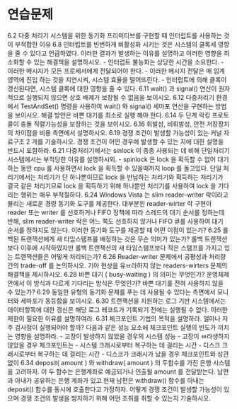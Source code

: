 # 연습문제
6.2 다중 처리기 시스템을 위한 동기화 프리미티브를 구현할 때 인터럽트를 사용하는 것이 부적합한 이유
6.8 인터럽트를 빈번하게 비활성화 시키는 것은 시스템의 클록세 영향을 줄 수 있다고 언급하였다. 
이러한 결과가 발생하는 이유를 설명하고 이러한 영향을 최소화할 수 있는 해결책을 설명하시오.
	- 인터럽트 불능화는 상당한 시간을 소요한다.
		- 이러한 메시지가 모든 프로세서에게 전달되어야 한다.
		- 이러한 메시지 전달은 매 임계 영역에 진입 하는 것을 지연시켜, 시스템 효율을 떨어뜨린다.
		- 인터럽트에 의해 클록이 갱신된다면, 시스템 클록에 대한 영향을 줄 수 있다.
6.11 wait() 과 signal() 연산이 원자적으로 실행되지 않으면 상호 배제가 보장될 수 없음을 보이시오.
6.12 다중처리기 환경에서 TestAndSet() 명령을 사용하여 wait() 와 signal() 세마포 연산을 구현하는 방법을 보이시오.
해결 방안은 바쁜 대기를 최소로 실행 해야 한다.
6.14 두 단계 락킹 프로토콜이 충돌 직렬가능성을 보장하는 것을 보이시오.
6.16 휘발성, 비휘발성, 안전 저장장치의 차이점을 비용 측면에서 설명하시오.
6.19 경쟁 조건이 발생할 가능성이 있는 커널 자료구조 2 개를 기술하시오. 
경쟁 조건이 어떤 경우에 발생할 수 있는 지에 대한 설명을 반드시 포함하라.
6.21 다중처리기에서는 sinlock 이 종종 사용되는 데 비해 단일처리기 시스템에서는 부적당한 이유를 설명하시외.
	- spinlock 은 lock 을 획득할 수 없어 대기하는 동안 cpu 를 사용하면서 lock 을 획득할 수 있을때까지 loop 를 돌고있다.
	단일 처리기에서는 처리기가 단 하나뿐이므로 lock 을 반납하는 처리기와 획득하는 처리기가 결국 같은 처리기므로
	lock 을 획득하기 위해 하나뿐인 처리기를 사용하여 lock 을 기다리는 행위는 매우 부적절하다.
6.24 Windows Vista 는 slim reader-writer 락이라고 불리는 새로운 경량 동기화 도구를 제공한다.
대부분읜 reader-wirter 락 구현이 reader 또는 writer 를 선호하거나 FIFO 정책에 따라 스레드의 대기 순서를 정하는데 반해,
slim reader-writer 락은 어느 쪽도 선호하지 않거나 FIFO 큐를 사용하여 대기 순서를 정하지도 않는다.
이러한 동기화 도구를 제공할 때 어떤 이점이 있는가?
6.25 롤백된 트랜잭션에게 새 타임스탬프를 배정하는 것은 무슨 의미가 있는가? 
롤백 트랜잭션 보다 이후에 시작하였지만 롤백 트랜잭션의 새 타임스탬프보다 작은 스탬프를 가지고 있는 
트랜잭션들은 어떻게 처리되는가?
6.26 Reader-writer 문제에서 공평성과 처리량 간의 trade-off 를 논의하시오. 
기아 현상을 유ㅂ라하지 않는 readers-wirters 문제의 해결책을 제시하시오.
6.28 바쁜 대기 ( busy-waiting ) 의 의미는 무엇인가? 운영체제 안에서 이 방식과 다르게 기다리는 방식은 무엇인가?
바쁜 대기를 전혀 사용하지 않을 수 있는가?
6.29 동일한 유형의 동기화 문제를 푸는 데 사용될 수 있다는 측면에서 모니터와 세마포가 동등함을 보이시오.
6.30 트랜잭션을 지원하는 로그 기반 시스템에서는 데이터항목에 대한 갱신은 해당 로그 레코드가 기록되기 전에는 실행될 수 없다.
이러한 제한이 필요한 이유를 설명하여라.
6.31 체크포인트 기법의 목적을 설명하라. 얼마나 자주 검사점이 실행되어야 할까?
다음과 같은 성능 요소에 체크포인트 실행의 빈도가 끼치는 영향을 설명하라.
	- 고장이 발생하지 않았을 경우의 시스템 성능
		- 고장이 ㅂ라생하지 않았을 경우 체크포인트는 
	- 시스템 크래시로부터 복구하는 데 걸리는 시간
	- 디스크 크래시로부터 복구하는 데 걸리는 시간
		- 디스크가 크래시가 났을 경우 체크포인트와 상관없이 
6.34 deposit( amount ) 와 withdraw( amount ) 의 두함수를 가진 은행 시스템을 고려하자. 
이 두 함수는 은행계좌로 예금되거나 인출될 amount 를 전달받는다.
남편과 아내가 공유하는 은행 계좌가 있고 현재 남편은 withdraw() 함수를 아내는 deposit() 함수를 동시에 호출한다고 가정하자.
어떻게 경쟁 조건이 발생할 가능성이 있으며 경쟁 조건의 발생을 방지하기 위해 어떤 조취를 취할 수 있는지 기술하시오.
